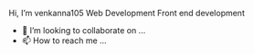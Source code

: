  Hi, I’m venkanna105
 Web Development
Front end development
- 💞️ I’m looking to collaborate on ...
- 📫 How to reach me ...

<!---
venkanna105/venkanna105 is a ✨ special ✨ repository because its `README.md` (this file) appears on your GitHub profile.
You can click the Preview link to take a look at your changes.
--->
